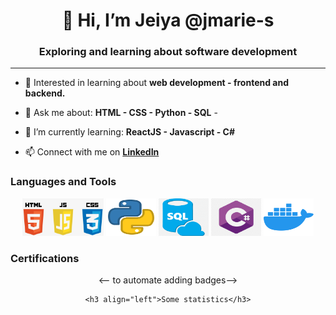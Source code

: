 
<!---
jmarie-s/jmarie-s is a ✨ special ✨ repository because its `README.md` (this file) appears on your GitHub profile.
You can click the Preview link to take a look at your changes.
--->

<div>
  <h1 align="center">👋 Hi, I’m Jeiya @jmarie-s </h1>
  <h3 align="center"> Exploring and learning about software development </h3>
  <hr>
</div>

- 👀 Interested in learning about **web development - frontend and backend.**

- 💬 Ask me about:
        **HTML
        - CSS
        - Python
        - SQL**
        -
- 🌱 I’m currently learning: 
        **ReactJS
        - Javascript
        - C#**
        
- 📫 Connect with me on **[LinkedIn](https://www.linkedin.com/in/jeiya-marie-s-12541b188)**

<div align="center">
  <h3 align="left">Languages and Tools</h3>
    <img src="/images/html_css_js.png" alt="htmlCssJs" width="130" height="60">
    <img src="/images/python.png" alt="python" width="80" height="60">
    <img src="/images/sql.png" alt="sql" width="80" height="60">
    <img src="/images/cSharp.png" alt="c#" width="80" height="60">
    <img src="/images/docker.png" alt="docker" width="80" height="60">
  
  <h3 align="left">Certifications</h3>
<-- to automate adding badges-->
  
    <h3 align="left">Some statistics</h3>
</div>

